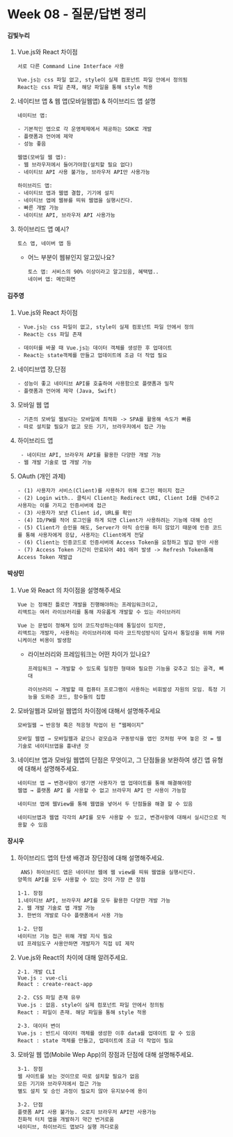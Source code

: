 # Week 08 - 질문/답변 정리

#### 김빛누리
1. Vue.js와 React 차이점
    ```
    서로 다른 Command Line Interface 사용
    
    Vue.js는 css 파일 없고, style이 실제 컴포넌트 파일 안에서 정의됨
    React는 css 파일 존재, 해당 파일을 통해 style 적용
    ```
2. 네이티브 앱 & 웹 앱(모바일웹앱) & 하이브리드 앱 설명
    ```
    네이티브 앱: 

    - 기본적인 앱으로 각 운영체제에서 제공하는 SDK로 개발
    - 플랫폼과 언어에 제약
    - 성능 좋음

    웹앱(모바일 웹 앱): 
    - 웹 브라우저에서 들어가야함(설치할 필요 없다)
    - 네이티브 API 사용 불가능, 브라우저 API만 사용가능

    하이브리드 앱:
    - 네이티브 앱과 웹앱 결합, 기기에 설치
    - 네이티브 앱에 웹뷰를 띄워 웹앱을 실행시킨다. 
    - 빠른 개발 가능
    - 네이티브 API, 브라우저 API 사용가능
    ```
3. 하이브리드 앱 예시?
    ```
    토스 앱, 네이버 앱 등
    ```
    - 어느 부분이 웹뷰인지 알고있나요?
        ```
        토스 앱: 서비스의 90% 이상이라고 알고있음, 혜택탭..
        네이버 앱: 메인화면
        ```
  
#### 김주영
1. Vue.js와 React 차이점 
    
    ```
    - Vue.js는 css 파일이 없고, style이 실제 컴포넌트 파일 안에서 정의
    - React는 css 파일 존재

    - 데이터를 바꿀 때 Vue.js는 데이터 객체를 생성한 후 업데이트
    - React는 state객체를 만들고 업데이트에 조금 더 작업 필요
    ```
    
2. 네이티브앱 장,단점 
    ```
    - 성능이 좋고 네이티브 API를 호출하여 사용함으로 플랫폼과 밀착
    - 플랫폼과 언어에 제약 (Java, Swift)
    ```
3. 모바일 웹 앱
    ```
    - 기존의 모바일 웹보다는 모바일에 최적화 -> SPA를 활용해 속도가 빠름
    - 따로 설치할 필요가 없고 모든 기기, 브라우저에서 접근 가능
    ```
4. 하이브리드 앱
    ```
     - 네이티브 API, 브라우저 API를 활용한 다양한 개발 가능
    - 웹 개발 기술로 앱 개발 가능
    ```
    
5. OAuth (개인 과제)
    ```
    - (1) 사용자가 서비스(Client)를 사용하기 위해 로그인 페이지 접근
    - (2) Login with.. 클릭시 Client는 Redirect URI, Client Id를 건네주고 사용자는 이를 가지고 인증서버에 접근
    - (3) 사용자가 보낸 Client id, URL를 확인
    - (4) ID/PW를 적어 로그인을 하게 되면 Client가 사용하려는 기능에 대해 승인
    - (5) Client가 승인을 해도, Server가 아직 승인을 하지 않았기 때문에 인증 코드를 통해 사용자에게 응답, 사용자는 Client에게 전달
    - (6) Client는 인증코드로 인증서버에 Access Token을 요청하고 발급 받아 사용
    - (7) Access Token 기간이 만료되어 401 에러 발생 -> Refresh Token통해 Access Token 재발급
    ```
#### 박상민
1. Vue 와 React 의 차이점을 설명해주세요
    ```
    Vue 는 정해진 틀로만 개발을 진행해야하는 프레임워크이고, 
    리액트는 여러 라이브러리를 통해 자유롭게 개발할 수 있는 라이브러리
    
    Vue 는 문법이 정해져 있어 코드작성하는데에 통일성이 있지만, 
    리액트는 개발자, 사용하는 라이브러리에 따라 코드작성방식이 달라서 통일성을 위해 커뮤니케이션 비용이 발생함
    ```
    - 라이브러리와 프레임워크는 어떤 차이가 있나요?
        ```
        프레임워크 → 개발할 수 있도록 일정한 형태와 필요한 기능을 갖추고 있는 골격, 뼈대

        라이브러리 → 개발할 때 컴퓨터 프로그램이 사용하는 비휘발성 자원의 모임. 특정 기능을 도와준 코드, 함수들의 집합
        ```
2. 모바일웹과 모바일 웹앱의 차이점에 대해서 설명해주세요
    ```
    모바일웹 → 반응형 혹은 적응형 작업이 된 “웹페이지”
    
    모바일 웹앱 → 모바일웹과 같으나 겉모습과 구동방식을 앱인 것처럼 꾸며 놓은 것 = 웹 기술로 네이티브앱을 흉내낸 것
    ```
3. 네이티브 앱과 모바일 웹앱의 단점은 무엇이고, 그 단점들을 보완하여 생긴 앱 유형에 대해서 설명해주세요.
    ```
    네이티브 앱 → 변경사항이 생기면 사용자가 앱 업데이트를 통해 해결해야함
    웹앱 → 플랫폼 API 를 사용할 수 없고 브라우저 API 만 사용이 가능함
    
    네이티브 앱에 웹View를 통해 웹앱을 넣어서 두 단점들을 해결 할 수 있음
    
    네이티브앱과 웹앱 각각의 API를 모두 사용할 수 있고, 변경사항에 대해서 실시간으로 적용할 수 있음
    ```

#### 장시우

1. 하이브리드 앱의 탄생 배경과 장단점에 대해 설명해주세요.
    ```
     ANS) 하이브리드 앱은 네이티브 웹에 웹 view를 띄워 웹앱을 실행시킨다.
    양쪽의 API를 모두 사용할 수 있는 것이 가장 큰 장점

    1-1. 장점
    1.네이티브 API, 브라우저 API를 모두 활용한 다양한 개발 가능
    2. 웹 개발 기술로 앱 개발 가능
    3. 한번의 개발로 다수 플랫폼에서 사용 가능

    1-2. 단점
    네이티브 기능 접근 위해 개발 지식 필요
    UI 프레임도구 사용안하면 개발자가 직접 UI 제작
    ```

2. Vue.js와 React의 차이에 대해 알려주세요.
    ```
    2-1. 개발 CLI
    Vue.js : vue-cli
    React : create-react-app

    2-2. CSS 파일 존재 유무
    Vue.js : 없음. style이 실제 컴포넌트 파일 안에서 정의됨
    React : 파일이 존재. 해당 파일을 통해 style 적용

    2-3. 데이터 변이
    Vue.js : 반드시 데이터 객체를 생성한 이후 data를 업데이트 할 수 있음
    React : state 객체를 만들고, 업데이트에 조금 더 작업이 필요
    ```
3. 모바일 웹 앱(Mobile Wep App)의 장점과 단점에 대해 설명해주세요.
    ```
    3-1. 장점
    웹 사이트를 보는 것이므로 따로 설치할 필요가 없음
    모든 기기와 브라우저에서 접근 가능
    별도 설치 및 승인 과정이 필요치 않아 유지보수에 용이

    3-2. 단점
    플랫폼 API 사용 불가능. 오로지 브라우저 API만 사용가능
    친화적 터치 앱을 개발하기 약간 번거로움
    네이티브, 하이브리드 앱보다 실행 까다로움
    ```
